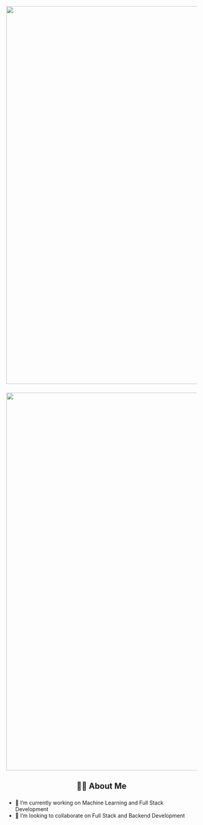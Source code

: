 <div align="center">
  <img  align="center" width="1000"src="https://user-images.githubusercontent.com/94922914/233506434-36031a8f-41f2-4c8d-9252-3624edfb0953.gif"/>

  ###
  
  <img width="1000" src="https://readme-typing-svg.herokuapp.com?font=JetBrains+Mono&weight=600&size=30&duration=3000&color=d2a8ff&width=535&lines=Hello there%2C+I'm+Ketan+Saini++%F0%9F%91%8B;Let's+Connect!"/>
</div>

<h2 align="center">👩‍💻  About Me</h2>

###

- 🔭 I’m currently working on Machine Learning and Full Stack Development
- 👯 I’m looking to collaborate on Full Stack and Backend Development


<!-- hr style="border: none; height: 2px; background-color: #d2d2d2; width: 100%; margin-bottom: 30px; margin-top: 5px">
